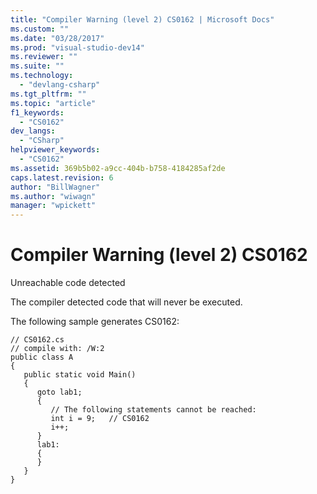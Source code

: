 ```yaml
---
title: "Compiler Warning (level 2) CS0162 | Microsoft Docs"
ms.custom: ""
ms.date: "03/28/2017"
ms.prod: "visual-studio-dev14"
ms.reviewer: ""
ms.suite: ""
ms.technology: 
  - "devlang-csharp"
ms.tgt_pltfrm: ""
ms.topic: "article"
f1_keywords: 
  - "CS0162"
dev_langs: 
  - "CSharp"
helpviewer_keywords: 
  - "CS0162"
ms.assetid: 369b5b02-a9cc-404b-b758-4184285af2de
caps.latest.revision: 6
author: "BillWagner"
ms.author: "wiwagn"
manager: "wpickett"
---
```

# Compiler Warning (level 2) CS0162
Unreachable code detected  
  
 The compiler detected code that will never be executed.  
  
 The following sample generates CS0162:  
  
```  
// CS0162.cs  
// compile with: /W:2  
public class A  
{  
   public static void Main()  
   {  
      goto lab1;  
      {  
         // The following statements cannot be reached:  
         int i = 9;   // CS0162   
         i++;  
      }  
      lab1:  
      {  
      }  
   }  
}  
```